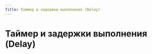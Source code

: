 ```yaml
---
Title: Таймер и задержки выполнения (Delay)
---
```



Таймер и задержки выполнения (Delay)
====================================

<!-- TOC -->
